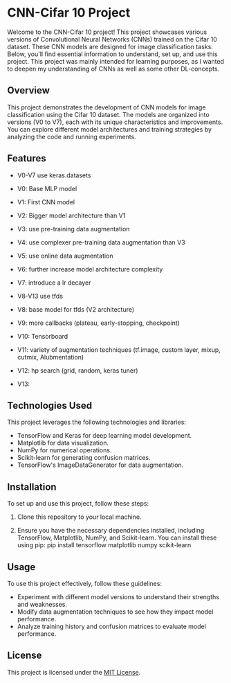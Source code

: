 # CNN-Cifar 10 Project

Welcome to the CNN-Cifar 10 project! This project showcases various versions of Convolutional Neural Networks (CNNs) trained on the Cifar 10 dataset. These CNN models are designed for image classification tasks. Below, you'll find essential information to understand, set up, and use this project. This project was mainly intended for learning purposes, as I wanted to deepen my understanding of CNNs as well as some other DL-concepts.

## Overview

This project demonstrates the development of CNN models for image classification using the Cifar 10 dataset. The models are organized into versions (V0 to V7), each with its unique characteristics and improvements. You can explore different model architectures and training strategies by analyzing the code and running experiments.

## Features
- V0-V7 use keras.datasets
- V0: Base MLP model
- V1: First CNN model
- V2: Bigger model architecture than V1
- V3: use pre-training data augmentation
- V4: use complexer pre-training data augmentation than V3
- V5: use online data augmentation
- V6: further increase model architecture complexity
- V7: introduce a lr decayer

- V8-V13 use tfds 
- V8: base model for tfds (V2 architecture)
- V9: more callbacks (plateau, early-stopping, checkpoint)
- V10: Tensorboard 
- V11: variety of augmentation techniques (tf.image, custom layer, mixup, cutmix, Alubmentation)
- V12: hp search (grid, random, keras tuner)
- V13: 

## Technologies Used

This project leverages the following technologies and libraries:

- TensorFlow and Keras for deep learning model development.
- Matplotlib for data visualization.
- NumPy for numerical operations.
- Scikit-learn for generating confusion matrices.
- TensorFlow's ImageDataGenerator for data augmentation.

## Installation

To set up and use this project, follow these steps:

1. Clone this repository to your local machine.

2. Ensure you have the necessary dependencies installed, including TensorFlow, Matplotlib, NumPy, and Scikit-learn. You can install these using pip: pip install tensorflow matplotlib numpy scikit-learn


## Usage

To use this project effectively, follow these guidelines:

- Experiment with different model versions to understand their strengths and weaknesses.
- Modify data augmentation techniques to see how they impact model performance.
- Analyze training history and confusion matrices to evaluate model performance.

## License
This project is licensed under the [MIT License](LICENSE).

